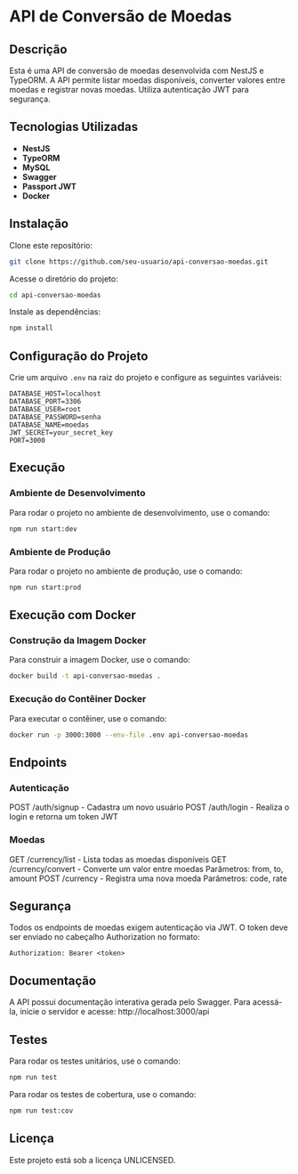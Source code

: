 # API de Conversão de Moedas

## Descrição

Esta é uma API de conversão de moedas desenvolvida com NestJS e TypeORM. A API permite listar moedas disponíveis, converter valores entre moedas e registrar novas moedas. Utiliza autenticação JWT para segurança.

## Tecnologias Utilizadas

- **NestJS**
- **TypeORM**
- **MySQL**
- **Swagger**
- **Passport JWT**
- **Docker**

## Instalação

Clone este repositório:

```bash
git clone https://github.com/seu-usuario/api-conversao-moedas.git
```
Acesse o diretório do projeto:

```bash
cd api-conversao-moedas
```

Instale as dependências:

```bash
npm install
```

## Configuração do Projeto

Crie um arquivo `.env` na raiz do projeto e configure as seguintes variáveis:

```env
DATABASE_HOST=localhost
DATABASE_PORT=3306
DATABASE_USER=root
DATABASE_PASSWORD=senha
DATABASE_NAME=moedas
JWT_SECRET=your_secret_key
PORT=3000
```

## Execução
### Ambiente de Desenvolvimento
Para rodar o projeto no ambiente de desenvolvimento, use o comando:

```bash
npm run start:dev
```

### Ambiente de Produção
Para rodar o projeto no ambiente de produção, use o comando:

```bash
npm run start:prod
```

## Execução com Docker
### Construção da Imagem Docker
Para construir a imagem Docker, use o comando:

```bash
docker build -t api-conversao-moedas .
```

### Execução do Contêiner Docker
Para executar o contêiner, use o comando:

```bash
docker run -p 3000:3000 --env-file .env api-conversao-moedas
```

## Endpoints
### Autenticação
POST /auth/signup - Cadastra um novo usuário
POST /auth/login - Realiza o login e retorna um token JWT

### Moedas
GET /currency/list - Lista todas as moedas disponíveis
GET /currency/convert - Converte um valor entre moedas
Parâmetros: from, to, amount
POST /currency - Registra uma nova moeda
Parâmetros: code, rate

## Segurança
Todos os endpoints de moedas exigem autenticação via JWT. O token deve ser enviado no cabeçalho Authorization no formato:

```text
Authorization: Bearer <token>
```
## Documentação
A API possui documentação interativa gerada pelo Swagger. Para acessá-la, inicie o servidor e acesse:
http://localhost:3000/api

## Testes
Para rodar os testes unitários, use o comando:

```bash
npm run test
```

Para rodar os testes de cobertura, use o comando:

```bash
npm run test:cov
```

## Licença
Este projeto está sob a licença UNLICENSED.


